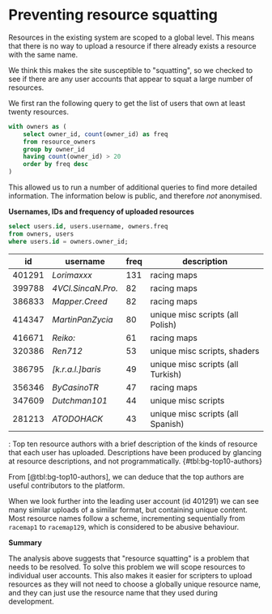 
# Preventing resource squatting

Resources in the existing system are scoped to a global level. This means that there is no way to upload a resource if there already exists a resource with the same name.

We think this makes the site susceptible to "squatting", so we checked to see if there are any user accounts that appear to squat a large number of resources.

We first ran the following query to get the list of users that own at least twenty resources.

```sql
with owners as (
    select owner_id, count(owner_id) as freq
    from resource_owners
    group by owner_id
    having count(owner_id) > 20
    order by freq desc
)
```

This allowed us to run a number of additional queries to find more detailed information. The information below is public, and therefore _not_ anonymised.

**Usernames, IDs and frequency of uploaded resources**

```sql
select users.id, users.username, owners.freq
from owners, users
where users.id = owners.owner_id;
```

| id     | username           | freq | description
| -------| ------------------ | ---- | -----------
| 401291 | _Lorimaxxx_        | 131  | racing maps                          <!-- https://community.mtasa.com/index.php?p=profile&id=401291 -->
| 399788 | _4VCI.SincaN.Pro._ | 82   | racing maps                          <!-- https://community.mtasa.com/index.php?p=profile&id=399788 -->
| 386833 | _Mapper.Creed_     | 82   | racing maps                          <!-- https://community.mtasa.com/index.php?p=profile&id=386833 -->
| 414347 | _MartinPanZycia_   | 80   | unique misc scripts (all Polish)     <!-- https://community.mtasa.com/index.php?p=profile&id=414347 -->
| 416671 | _Reiko:_           | 61   | racing maps                          <!-- https://community.mtasa.com/index.php?p=profile&id=416671 -->
| 320386 | _Ren712_           | 53   | unique misc scripts, shaders         <!-- https://community.mtasa.com/index.php?p=profile&id=320386 -->
| 386795 | _[k.r.a.l.]baris_  | 49   | unique misc scripts (all Turkish)    <!-- https://community.mtasa.com/index.php?p=profile&id=386795 -->
| 356346 | _ByCasinoTR_       | 47   | racing maps                          <!-- https://community.mtasa.com/index.php?p=profile&id=356346 -->
| 347609 | _Dutchman101_      | 44   | unique misc scripts                  <!-- https://community.mtasa.com/index.php?p=profile&id=347609 -->
| 281213 | _ATODOHACK_        | 43   | unique misc scripts (all Spanish)    <!-- https://community.mtasa.com/index.php?p=profile&id=281213 -->

: Top ten resource authors with a brief description of the kinds of resource that each user has uploaded.
Descriptions have been produced by glancing at resource descriptions, and not programmatically. {#tbl:bg-top10-authors}

From [@tbl:bg-top10-authors], we can deduce that the top authors are useful contributors to the platform.

When we look further into the leading user account (id 401291) we can see many similar uploads of a similar format, but containing unique content.
Most resource names follow a scheme, incrementing sequentially from `racemap1` to `racemap129`, which is considered to be abusive behaviour.

**Summary**

The analysis above suggests that "resource squatting" is a problem that needs to be resolved. To solve this problem we will scope resources to individual user accounts. This also makes it easier for scripters to upload resources as they will not need to choose a globally unique resource name, and they can just use the resource name that they used during development.

